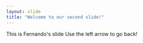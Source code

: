 ```yaml
---
layout: slide
title: "Welcome to our second slide!"
---
```


This is Fernando's slide
Use the left arrow to go back!
